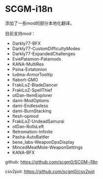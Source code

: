# SCGM-i18n
添加了一些mod的部分本地化翻译。

目前支持mod：

- Darkly77-BFX
- Darkly77-CustomDifficultyModes
- Darkly77-ExpandedChallenges
- EviePatamon-Patamods
- KANA-MultiRes
- Psina-Extatonion
- ludma-ArmorTooltip
- flabort-GMO
- FrakiLoZ-BladeDancer
- FrakiLoZ-SpellThief
- otDan-ItemExplorer
- dami-ModOptions
- dami-Endlessless
- dami-BurnStacking
- flesh-opmod
- FrakiLoZ-UndeadSamurai
- otDan-RollsLeft
- Retromation-Infinite
- Pasha-AutoBattler
- bene_labs-WeaponDpsDisplay
- MincedMeatMole-WeaponSettings
- KANA-BFX

github: https://github.com/scgm0/SCGM-i18n

csv2pot: https://github.com/scgm0/csv2pot
